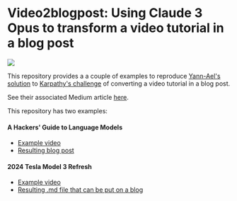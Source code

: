 # Video2blogpost: Using Claude 3 Opus to transform a video tutorial in a blog post

[<img align="center" src="https://colab.research.google.com/assets/colab-badge.svg" />](https://colab.research.google.com/github/Yannael/video2blogpost/blob/main/Video2BlogPost.ipynb)

This repository provides a a couple of examples to reproduce [Yann-Ael's solution](https://x.com/ya_lb/status/1773382982583111856) to [Karpathy's challenge](https://twitter.com/karpathy/status/1760740503614836917) of converting a video tutorial in a blog post. 

See their associated Medium article [here](https://medium.com/@ya-lb/using-claude-3-to-transform-a-video-tutorial-in-a-blog-post-d2c1e04e7a7b).

This repository has two examples:

#### A Hackers' Guide to Language Models
* [Example video](https://www.youtube.com/watch?v=jkrNMKz9pWU)
* [Resulting blog post](https://vamsiuppala.github.io/2024/04/04/hackers_guide_to_language_models.html)

#### 2024 Tesla Model 3 Refresh
* [Example video](https://www.youtube.com/watch?v=iueGI4CzP-0)
* [Resulting .md file that can be put on a blog](iueGI4CzP-0/final_output/blogpost.md)
